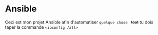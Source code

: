 # Ansible

Ceci est mon projet Ansible afin d'automatiser ```quelque chose ```
~~test~~
tu dois taper la commande `<ipconfig /all>`
